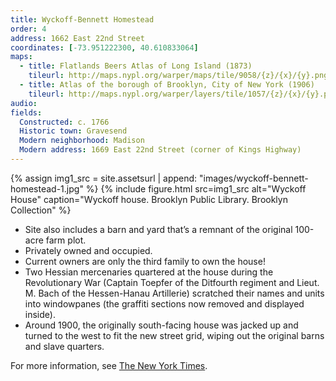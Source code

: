 ```yaml
---
title: Wyckoff-Bennett Homestead
order: 4
address: 1662 East 22nd Street
coordinates: [-73.951222300, 40.610833064]
maps:
  - title: Flatlands Beers Atlas of Long Island (1873)
    tileurl: http://maps.nypl.org/warper/maps/tile/9058/{z}/{x}/{y}.png
  - title: Atlas of the borough of Brooklyn, City of New York (1906)
    tileurl: http://maps.nypl.org/warper/layers/tile/1057/{z}/{x}/{y}.png
audio:
fields:
  Constructed: c. 1766
  Historic town: Gravesend
  Modern neighborhood: Madison
  Modern address: 1669 East 22nd Street (corner of Kings Highway)
---
```


{% assign img1_src = site.assetsurl | append: "images/wyckoff-bennett-homestead-1.jpg" %}
{% include figure.html src=img1_src alt="Wyckoff House" caption="Wyckoff house. Brooklyn Public Library. Brooklyn Collection" %}

- Site also includes a barn and yard that’s a remnant of the original 100-acre farm plot.
- Privately owned and occupied.
- Current owners are only the third family to own the house!
- Two Hessian mercenaries quartered at the house during the Revolutionary War (Captain Toepfer of the Ditfourth regiment and Lieut. M. Bach of the Hessen-Hanau Artillerie) scratched their names and units into windowpanes (the graffiti sections now removed and displayed inside).
- Around 1900, the originally south-facing house was jacked up and turned to the west to fit the new street grid, wiping out the original barns and slave quarters.

For more information, see [The New York Times](https://www.nytimes.com/2010/01/31/nyregion/31house.html).
